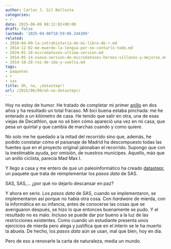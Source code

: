 ```yaml
---
author: Carlos J. Gil Bellosta
categories:
- r
date: 2015-06-09 08:12:02+00:00
draft: false
lastmod: '2025-04-06T18:59:06.244389'
related:
- 2018-04-09-la-intrahistoria-de-mi-libro-de-r.md
- 2014-12-02-me-muerdo-la-lengua-por-no-contarlo-todo.md
- 2024-01-18-microdatoses-ultima-version.md
- 2014-05-14-nueva-version-de-microdatoses-heroes-villanos-y-mejoras.md
- 2014-10-20-roi-de-ida-y-vuelta.md
tags:
- paquetes
- r
- sas
title: Oh, no, ¡datastepr!
url: /2015/06/09/oh-no-datastepr/
---
```


Hoy no estoy de humor. He tratado de completar mi primer [anillo](http://www.anilloverdeciclista.es/) en dos años y ha resultado un total fracaso. Mi bici buena estaba pinchada: me he enterado a un kilómetro de casa. He tenido que salir en otra, una de esas viejas de Decathlon, que no sé bien cómo apareció una vez en mi casa, que pesa un quintal y que cambia de marchas cuando y como quiere.

No solo me he quedado a la mitad del recorrido sino que, además, he podido constatar cómo el paisanaje de Madrid ha descompuesto todas las fuentes que en el proyecto original jalonaban el recorrido. Supongo que con la inestimable ayuda, por omisión, de nuestros munícipes. Aquello, más que un anillo ciclista, parecía Mad Max I.

Y llego a casa y me entero de que un paleoinformático ha creado [datastepr](http://cran.r-project.org/web/packages/datastepr/index.html), un paquete que trata de reimplementar los _pasos data_ de SAS.

SAS, SAS,... ¿por qué no dejarlo descansar en paz?

Y ahora en serio. Los _pasos data_ de SAS, cuando se implementaron, se implementaron así porque no había otra cosa. Con _hardware_ de mierda, con la informática en su infancia, antes de conocerse las cosas que se averiguaron después, se hizo lo que entonces buenamente se pudo. Y el resultado no es malo. Incluso se puede dar por bueno a la luz de las restricciones existentes. Como cuando un estudiante presenta unos ejercicios de mierda pero alega y justifica que en el ínterin se le ha muerto la abuela. De hecho, los _pasos data_ aún se usan, mal que bien, hoy en día.

Pero de eso a renovarle la carta de naturaleza, media un mundo.